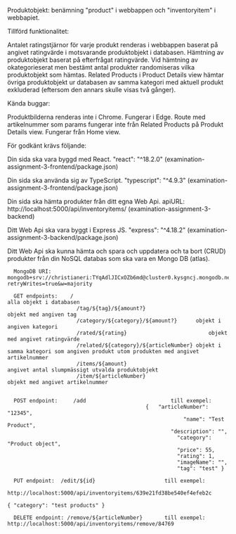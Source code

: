 Produktobjekt: benämning "product" i webbappen och "inventoryitem" i webbapiet.


Tillförd funktionalitet:

Antalet ratingstjärnor för varje produkt renderas i webbappen baserat på angivet ratingvärde i motsvarande produktobjekt i databasen. Hämtning av produktobjekt baserat på efterfrågat ratingvärde. Vid hämtning av okategorieserat men bestämt antal produkter randomiseras vilka produktobjekt som hämtas. Related Products i Product Details view hämtar övriga produktobjekt ur databasen av samma kategori med aktuell produkt exkluderad (eftersom den annars skulle visas två gånger).


Kända buggar:

Produktbilderna renderas inte i Chrome. Fungerar i Edge. Route med artikelnummer som params fungerar inte från Related Products på Produkt Details view. Fungerar från Home view.



För godkänt krävs följande:

Din sida ska vara byggd med React.
	  "react": "^18.2.0" (examination-assignment-3-frontend/package.json)

Din sida ska använda sig av TypeScript.
	  "typescript": "^4.9.3" (examination-assignment-3-frontend/package.json)		

Din sida ska hämta produkter från ditt egna Web Api.
	  apiURL: http://localhost:5000/api/inventoryitems/ (examination-assignment-3-backend)

Ditt Web Api ska vara byggt i Express JS.
	  "express": "^4.18.2" (examination-assignment-3-backend/package.json)

Ditt Web Api ska kunna hämta och spara och uppdatera och ta bort (CRUD) produkter från din NoSQL databas som ska vara en Mongo DB (atlas).

	  MongoDB URI: mongodb+srv://christianeri:TYqAdlJICxOZb6md@cluster0.kysgncj.mongodb.net/win22?retryWrites=true&w=majority

	  GET endpoints:	/					                            alla objekt i databasen
			              /tag/${tag}/${amount?}			          objekt med angiven tag 
		 	              /category/${category}/${amount?}	    objekt i angiven kategori
			              /rated/${rating}			                objekt med angivet ratingvärde 
			              /related/${category}/${articleNumber}	objekt i samma kategori som angiven produkt utom produkten med angivet artikelnummer 
			              /items/${amount}			                angivet antal slumpmässigt utvalda produktobjekt
			              /item/${articleNumber}			          objekt med angivet artikelnummer


	  POST endpoint:	 /add	                        till exempel: 
                                                {	"articleNumber": "12345",
	  	        			                                "name": "Test Product",
                   				                        "description": "",
        			                                      "category": "Product object",
    				                                      "price": 55,
        			                                      "rating": 1,
        			                                      "imageName": "",
    				                                      "tag": "test" }
			       	
	  PUT endpoint:	 /edit/${id}                      till exempel: 
                                                  http://localhost:5000/api/inventoryitems/639e21fd38be540ef4efeb2c
															                      { "category": "test products" }

	  DELETE endpoint: /remove/${articleNumber}       till exempel: http://localhost:5000/api/inventoryitems/remove/84769
    
